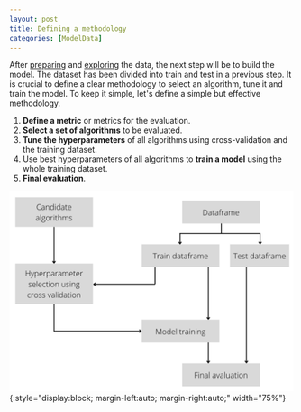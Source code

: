 ```yaml
---
layout: post
title: Defining a methodology
categories: [ModelData]
---
```


After [preparing](/the-4-cs/) and [exploring](/effect-of-multicollinearity/) the data, the next step will be to build the model. The dataset has been divided into train and test in a previous step. It is crucial to define a clear methodology to select an algorithm, tune it and train the model. To keep it simple, let's define a simple but effective methodology.

1. **Define a metric** or metrics for the evaluation.
2. **Select a set of algorithms** to be evaluated.
3. **Tune the hyperparameters** of all algorithms using cross-validation and the training dataset.
4. Use best hyperparameters of all algorithms to **train a model** using the whole training dataset.
5. **Final evaluation**.

![placeholder](/images/methodology.png){:style="display:block; margin-left:auto; margin-right:auto;"  width="75%"}